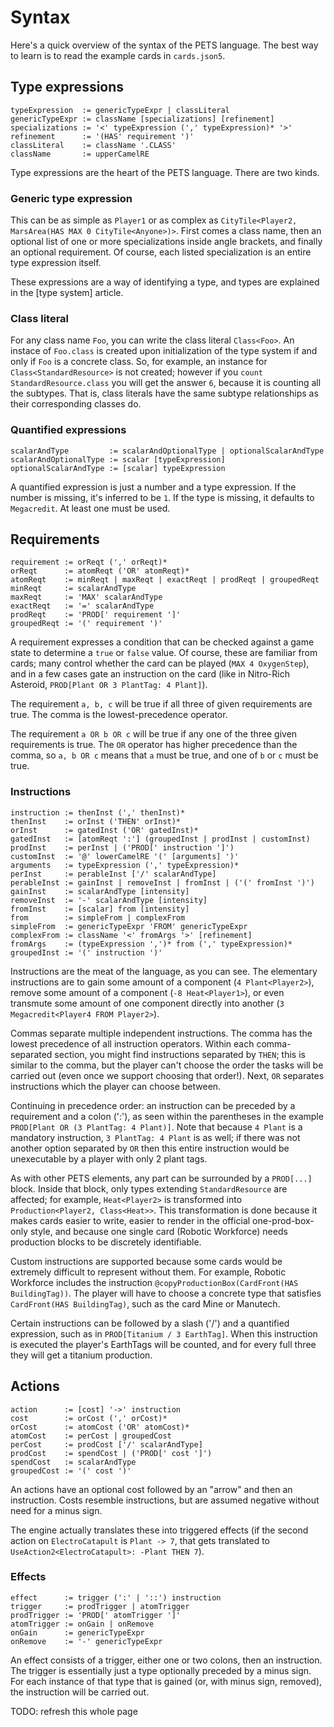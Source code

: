 # Syntax

Here's a quick overview of the syntax of the PETS language. The best way to learn is to read the example cards
in `cards.json5`.

## Type expressions

```
typeExpression  := genericTypeExpr | classLiteral 
genericTypeExpr := className [specializations] [refinement]
specializations := '<' typeExpression (',' typeExpression)* '>'
refinement      := '(HAS' requirement ')'
classLiteral    := className '.CLASS'
className       := upperCamelRE
```

Type expressions are the heart of the PETS language. There are two kinds.

### Generic type expression

This can be as simple as `Player1` or as complex as `CityTile<Player2, MarsArea(HAS MAX 0 CityTile<Anyone>)>`. First
comes a class name, then an optional list of one or more specializations inside angle brackets, and finally an optional
requirement. Of course, each listed specialization is an entire type expression itself.

These expressions are a way of identifying a type, and types are explained in the [type system] article.

### Class literal

For any class name `Foo`, you can write the class literal `Class<Foo>`. An instace of `Foo.class` is created upon
initialization of the type system if and only if `Foo` is a concrete class. So, for example, an instance
for `Class<StandardResource>` is not created; however if you `count StandardResource.class` you will get the answer `6`,
because it is counting all the subtypes. That is, class literals have the same subtype relationships as their
corresponding classes do.

### Quantified expressions

```
scalarAndType         := scalarAndOptionalType | optionalScalarAndType
scalarAndOptionalType := scalar [typeExpression]
optionalScalarAndType := [scalar] typeExpression
```

A quantified expression is just a number and a type expression. If the number is missing, it's inferred to be `1`. If
the type is missing, it defaults to `Megacredit`. At least one must be used.

## Requirements

```
requirement := orReqt (',' orReqt)*
orReqt      := atomReqt ('OR' atomReqt)*
atomReqt    := minReqt | maxReqt | exactReqt | prodReqt | groupedReqt
minReqt     := scalarAndType
maxReqt     := 'MAX' scalarAndType
exactReqt   := '=' scalarAndType
prodReqt    := 'PROD[' requirement ']'
groupedReqt := '(' requirement ')'
```

A requirement expresses a condition that can be checked against a game state to determine a `true` or `false` value. Of
course, these are familiar from cards; many control whether the card can be played (`MAX 4 OxygenStep`), and in a few
cases gate an instruction on the card (like in Nitro-Rich Asteroid, `PROD[Plant OR 3 PlantTag: 4 Plant]`).

The requirement `a, b, c` will be true if all three of given requirements are true. The comma is the lowest-precedence
operator.

The requirement `a OR b OR c` will be true if any one of the three given requirements is true. The `OR` operator has
higher precedence than the comma, so `a, b OR c` means that `a` must be true, and one of `b` or `c` must be true.

### Instructions

```
instruction := thenInst (',' thenInst)*
thenInst    := orInst ('THEN' orInst)*
orInst      := gatedInst ('OR' gatedInst)*
gatedInst   := [atomReqt ':'] (groupedInst | prodInst | customInst)
prodInst    := perInst | ('PROD[' instruction ']')
customInst  := '@' lowerCamelRE '(' [arguments] ')'
arguments   := typeExpression (',' typeExpression)*
perInst     := perableInst ['/' scalarAndType]
perableInst := gainInst | removeInst | fromInst | ('(' fromInst ')')
gainInst    := scalarAndType [intensity]
removeInst  := '-' scalarAndType [intensity]
fromInst    := [scalar] from [intensity]
from        := simpleFrom | complexFrom
simpleFrom  := genericTypeExpr 'FROM' genericTypeExpr
complexFrom := className '<' fromArgs '>' [refinement]
fromArgs    := (typeExpression ',')* from (',' typeExpression)*
groupedInst := '(' instruction ')'
```

Instructions are the meat of the language, as you can see. The elementary instructions are to gain some amount of a
component (`4 Plant<Player2>`), remove some amount of a component (`-8 Heat<Player1>`), or even transmute some amount of
one component directly into another (`3 Megacredit<Player4 FROM Player2>`).

Commas separate multiple independent instructions. The comma has the lowest precedence of all instruction operators.
Within each comma-separated section, you might find instructions separated by `THEN`; this is similar to the comma, but
the player can't choose the order the tasks will be carried out (even once we support choosing that order!). Next, `OR`
separates instructions which the player can choose between.

Continuing in precedence order: an instruction can be preceded by a requirement and a colon (':'), as seen within the
parentheses in the example `PROD[Plant OR (3 PlantTag: 4 Plant)]`. Note that because `4 Plant` is a mandatory
instruction, `3 PlantTag: 4 Plant` is as well; if there was not another option separated by `OR` then this entire
instruction would be unexecutable by a player with only 2 plant tags.

As with other PETS elements, any part can be surrounded by a `PROD[...]` block. Inside that block, only types
extending `StandardResource` are affected; for example, `Heat<Player2>` is transformed
into `Production<Player2, Class<Heat>>`. This transformation is done because it makes cards easier to write, easier to
render in the official one-prod-box-only style, and because one single card (Robotic Workforce) needs production blocks
to be discretely identifiable.

Custom instructions are supported because some cards would be extremely difficult to represent without them. For
example, Robotic Workforce includes the instruction `@copyProductionBox(CardFront(HAS BuildingTag))`. The player will
have to choose a concrete type that satisfies `CardFront(HAS BuildingTag)`, such as the card Mine or Manutech.

Certain instructions can be followed by a slash ('/') and a quantified expression, such as
in `PROD[Titanium / 3 EarthTag]`. When this instruction is executed the player's EarthTags will be counted, and for
every full three they will get a titanium production.

## Actions

```
action      := [cost] '->' instruction
cost        := orCost (',' orCost)*
orCost      := atomCost ('OR' atomCost)*
atomCost    := perCost | groupedCost
perCost     := prodCost ['/' scalarAndType]
prodCost    := spendCost | ('PROD[' cost ']')
spendCost   := scalarAndType
groupedCost := '(' cost ')'
```

An actions have an optional cost followed by an "arrow" and then an instruction. Costs resemble instructions, but are
assumed negative without need for a minus sign.

The engine actually translates these into triggered effects (if the second action on `ElectroCatapult` is `Plant -> 7`,
that gets translated to `UseAction2<ElectroCatapult>: -Plant THEN 7`).

### Effects

```
effect      := trigger (':' | '::') instruction
trigger     := prodTrigger | atomTrigger
prodTrigger := 'PROD[' atomTrigger ']'
atomTrigger := onGain | onRemove
onGain      := genericTypeExpr
onRemove    := '-' genericTypeExpr
```

An effect consists of a trigger, either one or two colons, then an instruction. The trigger is essentially just a type
optionally preceded by a minus sign. For each instance of that type that is gained (or, with minus sign, removed), the
instruction will be carried out.

TODO: refresh this whole page
